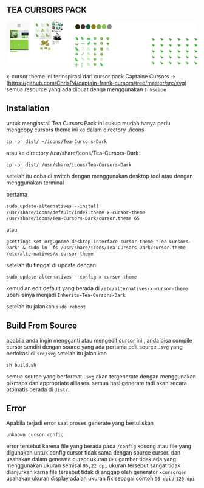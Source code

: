 ## TEA CURSORS PACK

![](../update.PNG)

x-cursor theme ini terinspirasi dari cursor pack Captaine Cursors
-> (https://github.com/ChrisP4/captain-frank-cursors/tree/master/src/svg)
semua resource yang ada dibuat denga menggunakan ```Inkscape```

## Installation
untuk menginstall Tea Cursors Pack ini cukup mudah hanya perlu mengcopy cursors theme ini ke dalam directory ./icons
```
cp -pr dist/ ~/icons/Tea-Cursors-Dark
```

atau ke directory /usr/share/icons/Tea-Cursors-Dark

```
cp -pr dist/ /usr/share/icons/Tea-Cursors-Dark
```

setelah itu coba di switch dengan menggunakan desktop tool atau dengan menggunakan terminal

pertama
```
sudo update-alternatives --install /usr/share/icons/default/index.theme x-cursor-theme /usr/share/icons/Tea-Cursors-Dark/cursor.theme 65
```
atau
```
gsettings set org.gnome.desktop.interface cursor-theme "Tea-Cursors-Dark" & sudo ln -fs /usr/share/icons/Tea-Cursors-Dark/cursor.theme /etc/alternatives/x-cursor-theme
```
setelah itu tinggal di update dengan
```
sudo update-alternatives --config x-cursor-theme
```
kemudian edit default yang berada di `/etc/alternatives/x-cursor-theme` ubah isinya menjadi `Inherits=Tea-Cursors-Dark`

setelah itu jalankan `sudo reboot`

## Build From Source
apabila anda ingin mengganti atau mengedit cursor ini , anda bisa compile cursor sendiri dengan source yang ada
pertama edit source `.svg` yang berlokasi di `src/svg`
setelah itu jalan kan
```
sh build.sh
```
semua source yang berformat `.svg` akan tergenerate dengan menggunakan pixmaps dan appropriate alliases.
semua hasi generate tadi akan secara otomatis berada di `dist/`.

## Error
Apabila terjadi error saat proses generate yang bertuliskan
```
unknown cursor config
```
error tersebut karena file yang berada pada `/config` kosong atau file yang digunakan untuk config cursor tidak sama dengan source cursor.
dan usahakan dalam generate cursor ukuran `DPI` gambar tidak ada yang menggunakan ukuran semisal `96,22 dpi` ukuran tersebut sangat tidak dianjurkan karna file tersebut tidak di anggap oleh generator `xcursorgen` usahakan ukuran display adalah ukuran fix sebagai contoh `96 dpi` / `120 dpi`